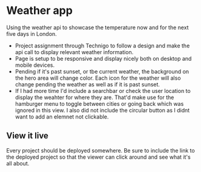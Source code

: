 # Weather app

Using the weather api to showcase the temperature now and for the next five days in London.

- Project assignment through Technigo to follow a design and make the api call to display relevant weather information.
- Page is setup to be responsive and display nicely both on desktop and mobile devices.
- Pending if it's past sunset, or tbe current weather, the background on the hero area will change color. Each icon for the weather will also change pending the weather as well as if it is past sunset.
- If I had more time I'd include a searchbar or check the user location to display the weahter for where they are. That'd make use for the hamburger menu to toggle between cities or going back which was ignored in this view. I also did not include the circular button as I didnt want to add an elemnet not clickable.

## View it live

Every project should be deployed somewhere. Be sure to include the link to the deployed project so that the viewer can click around and see what it's all about.
